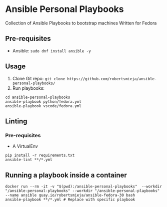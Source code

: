# Ansible Personal Playbooks
 Collection of Ansible Playbooks to bootstrap machines
 Written for Fedora

## Pre-requisites
 * Ansible: `sudo dnf install ansible -y`

## Usage
 1. Clone Git repo: `git clone https://github.com/robertsmieja/ansible-personal-playbooks/`
 2. Run playbooks:
 ```
 cd ansible-personal-playbooks
 ansible-playbook python/fedora.yml
 ansible-playbook vscode/fedora.yml
 ```

## Linting

### Pre-requisites
 * A VirtualEnv

```
pip install -r requirements.txt
ansible-lint **/*.yml
```

## Running a playbook inside a container
```
docker run --rm -it -v "$(pwd):/ansible-personal-playbooks"  --workdir "/ansible-personal-playbooks" --workdir "/ansible-personal-playbooks" --name ansible quay.io/robertsmieja/ansible-fedora-30 bash
ansible-playbook **/*.yml # Replace with specific playbook
```
